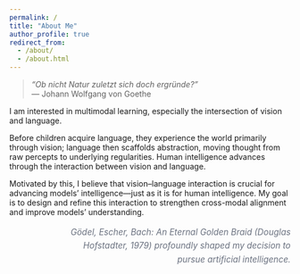 ```yaml
---
permalink: /
title: "About Me"
author_profile: true
redirect_from: 
  - /about/
  - /about.html
---
```


> *“Ob nicht Natur zuletzt sich doch ergründe?”*  
> — Johann Wolfgang von Goethe

I am interested in multimodal learning, especially the intersection of vision and language.

Before children acquire language, they experience the world primarily through vision; language then scaffolds abstraction, moving thought from raw percepts to underlying regularities. Human intelligence advances through the interaction between vision and language.

Motivated by this, I believe that vision–language interaction is crucial for advancing models’ intelligence—just as it is for human intelligence. My goal is to design and refine this interaction to strengthen cross-modal alignment and improve models’ understanding.

<p style="max-width:42ch;margin:1rem 0 .6rem auto;text-align:right;font-size:0.95rem;color:#6b7280;font-style:italic;line-height:1.6">
  <em>Gödel, Escher, Bach: An Eternal Golden Braid</em> (Douglas Hofstadter, 1979) profoundly shaped my decision to pursue artificial intelligence.
</p>
